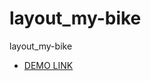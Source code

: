 # layout_my-bike
layout_my-bike
 - [DEMO LINK](https://VolodymyrKirichenko.github.io/layout_my-bike/)
